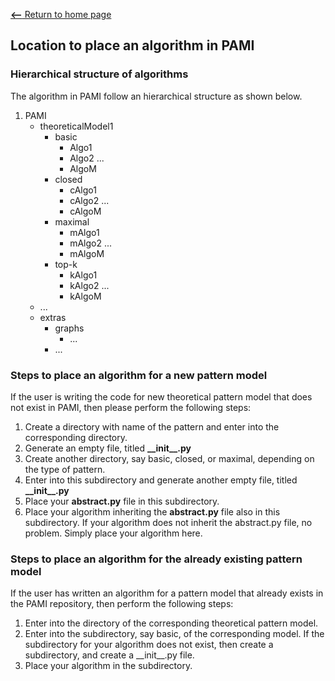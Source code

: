 [__<--__ Return to home page](index.html)

## Location to place an algorithm in PAMI

### Hierarchical structure of algorithms
The algorithm in PAMI follow an hierarchical structure as shown below.

1. PAMI
    * theoreticalModel1
        * basic
            * Algo1
            * Algo2
              ...
            * AlgoM
        * closed
            * cAlgo1
            * cAlgo2 ...
            * cAlgoM
        * maximal
            * mAlgo1
            * mAlgo2 ...
            * mAlgoM
        * top-k
            * kAlgo1
            * kAlgo2 ...
            * kAlgoM
    * ...
    * extras
      * graphs
        * ...
      * ...
      
### Steps to place an algorithm for a new pattern model
If the user is writing the code for new theoretical pattern model that does not exist in PAMI, then please perform the following steps:

   1. Create a directory with name of the pattern and enter into the corresponding directory.
   2. Generate an empty file, titled __\_\_init\_\_.py__
   3. Create another directory, say basic, closed, or maximal, depending on the type of pattern.
   4. Enter into this subdirectory and generate another empty file, titled __\_\_init\_\_.py__
   5. Place your __abstract.py__ file in this subdirectory.
   6. Place your algorithm inheriting the __abstract.py__ file also in this subdirectory. If your algorithm does not inherit the abstract.py file, no problem. Simply place your algorithm here. 

### Steps to place an algorithm for the already existing pattern model
If the user has written an algorithm for a pattern model that already exists in the PAMI repository, then perform the following steps:

   1. Enter into the directory of the corresponding theoretical pattern model. 
   2. Enter into the subdirectory, say basic, of the corresponding model. If the subdirectory for your algorithm does not exist, then create a subdirectory, and create a \_\_init\_\_.py file.
   3. Place your algorithm in the subdirectory.